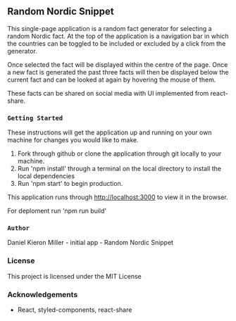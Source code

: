 ## Random Nordic Snippet

This single-page application is a random fact generator for selecting a random Nordic fact. 
At the top of the application is a navigation bar in which the countries can be toggled to be included or excluded by a click from the generator.

Once selected the fact will be displayed within the centre of the page. Once a new fact is generated the past three facts will then be displayed below the current fact and can be looked at again by hovering the mouse of them.

These facts can be shared on social media with UI implemented from react-share.

### `Getting Started`

These instructions will get the application up and running on your own machine for changes you would like to make.

1. Fork through github or clone the application through git locally to your machine.
2. Run 'npm install' through a terminal on the local directory to install the local dependencies
3. Run 'npm start' to begin production.

This application runs through [http://localhost:3000](http://localhost:3000) to view it in the browser.

For deploment run 'npm run build'

### `Author`

Daniel Kieron Miller - initial app - Random Nordic Snippet

### License

This project is licensed under the MIT License

### Acknowledgements

- React, styled-components, react-share

